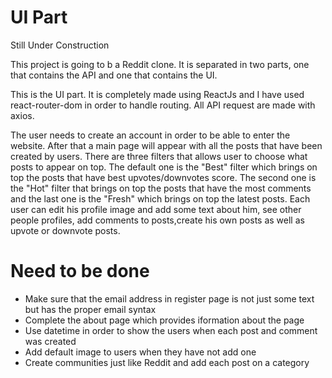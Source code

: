 # UI Part
Still Under Construction

This project is going to b a Reddit clone. It is separated in two parts, one that contains the API and one that contains the UI.

This is the UI part. It is completely made using ReactJs and I have used react-router-dom in order to handle routing. All API request are made with axios. 

The user needs to create an account in order to be able to enter the website. After that a main page will appear with all the posts that have been created by users. There are three filters that allows user to choose what posts to appear on top. The default one is the "Best" filter which brings on top the posts that have best upvotes/downvotes score. The second one is the "Hot" filter that brings on top the posts that have the most comments and the last one is the "Fresh" which brings on top the latest posts. Each user can edit his profile image and add some text about him, see other people profiles, add comments to posts,create his own posts as well as upvote or downvote posts. 

# Need to be done
- Make sure that the email address in register page is not just some text but has the proper email syntax
- Complete the about page which provides iformation about the page
- Use datetime in order to show the users when each post and comment was created
- Add default image to users when they have not add one
- Create communities just like Reddit and add each post on a category
